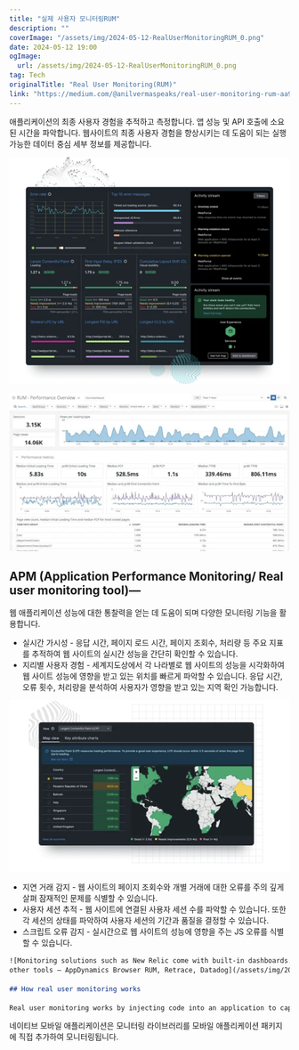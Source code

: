 ```yaml
---
title: "실제 사용자 모니터링RUM"
description: ""
coverImage: "/assets/img/2024-05-12-RealUserMonitoringRUM_0.png"
date: 2024-05-12 19:00
ogImage: 
  url: /assets/img/2024-05-12-RealUserMonitoringRUM_0.png
tag: Tech
originalTitle: "Real User Monitoring(RUM)"
link: "https://medium.com/@anilvermaspeaks/real-user-monitoring-rum-aa96d5858788"
---
```



애플리케이션의 최종 사용자 경험을 추적하고 측정합니다. 앱 성능 및 API 호출에 소요된 시간을 파악합니다. 웹사이트의 최종 사용자 경험을 향상시키는 데 도움이 되는 실행 가능한 데이터 중심 세부 정보를 제공합니다.

![이미지](/assets/img/2024-05-12-RealUserMonitoringRUM_0.png)

![이미지](/assets/img/2024-05-12-RealUserMonitoringRUM_1.png)

## APM (Application Performance Monitoring/ Real user monitoring tool)—



웹 애플리케이션 성능에 대한 통찰력을 얻는 데 도움이 되며 다양한 모니터링 기능을 활용합니다.

- 실시간 가시성 - 응답 시간, 페이지 로드 시간, 페이지 조회수, 처리량 등 주요 지표를 추적하여 웹 사이트의 실시간 성능을 간단히 확인할 수 있습니다.
- 지리별 사용자 경험 - 세계지도상에서 각 나라별로 웹 사이트의 성능을 시각화하여 웹 사이트 성능에 영향을 받고 있는 위치를 빠르게 파악할 수 있습니다. 응답 시간, 오류 횟수, 처리량을 분석하여 사용자가 영향을 받고 있는 지역 확인 가능합니다.

![웹사이트 성능 모니터링](/assets/img/2024-05-12-RealUserMonitoringRUM_2.png)

- 지연 거래 감지 - 웹 사이트의 페이지 조회수와 개별 거래에 대한 오류를 주의 깊게 살펴 잠재적인 문제를 식별할 수 있습니다.
- 사용자 세션 추적 - 웹 사이트에 연결된 사용자 세션 수를 파악할 수 있습니다. 또한 각 세션의 상태를 파악하여 사용자 세션의 기간과 품질을 결정할 수 있습니다.
- 스크립트 오류 감지 - 실시간으로 웹 사이트의 성능에 영향을 주는 JS 오류를 식별할 수 있습니다.



```markdown
![Monitoring solutions such as New Relic come with built-in dashboards. We can also build our own custom dashboards based on the metrics that matters most to us.
other tools — AppDynamics Browser RUM, Retrace, Datadog](/assets/img/2024-05-12-RealUserMonitoringRUM_3.png)

## How real user monitoring works

Real user monitoring works by injecting code into an application to capture metrics while the application is in use. Client side applications are monitored by injecting Javascript code.
```



네이티브 모바일 애플리케이션은 모니터링 라이브러리를 모바일 애플리케이션 패키지에 직접 추가하여 모니터링됩니다.